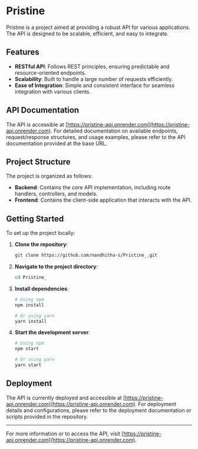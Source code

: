 # Pristine

Pristine is a project aimed at providing a robust API for various applications. The API is designed to be scalable, efficient, and easy to integrate.

## Features

- **RESTful API**: Follows REST principles, ensuring predictable and resource-oriented endpoints.
- **Scalability**: Built to handle a large number of requests efficiently.
- **Ease of Integration**: Simple and consistent interface for seamless integration with various clients.

## API Documentation

The API is accessible at [https://pristine-api.onrender.com](https://pristine-api.onrender.com). For detailed documentation on available endpoints, request/response structures, and usage examples, please refer to the API documentation provided at the base URL.

## Project Structure

The project is organized as follows:

- **Backend**: Contains the core API implementation, including route handlers, controllers, and models.
- **Frontend**: Contains the client-side application that interacts with the API.


## Getting Started

To set up the project locally:

1. **Clone the repository**:
   ```bash
   git clone https://github.com/nandhitha-s/Pristine_.git
   ```
2. **Navigate to the project directory**:
   ```bash
   cd Pristine_
   ```
3. **Install dependencies**:
   ```bash
   # Using npm
   npm install

   # Or using yarn
   yarn install
   ```
4. **Start the development server**:
   ```bash
   # Using npm
   npm start

   # Or using yarn
   yarn start
   ```

## Deployment

The API is currently deployed and accessible at [https://pristine-api.onrender.com](https://pristine-api.onrender.com). For deployment details and configurations, please refer to the deployment documentation or scripts provided in the repository.

---

For more information or to access the API, visit [https://pristine-api.onrender.com](https://pristine-api.onrender.com).

